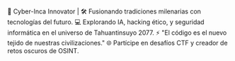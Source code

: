 🦾 Cyber-Inca Innovator | 🛠️ Fusionando tradiciones milenarias con tecnologías del futuro.
💻 Explorando IA, hacking ético, y seguridad informática en el universo de Tahuantinsuyo 2077.
⚡ "El código es el nuevo tejido de nuestras civilizaciones."
🌐 Partícipe en desafíos CTF y creador de retos oscuros de OSINT.

